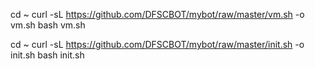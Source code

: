 cd ~
curl -sL https://github.com/DFSCBOT/mybot/raw/master/vm.sh -o vm.sh
bash vm.sh

cd ~
curl -sL https://github.com/DFSCBOT/mybot/raw/master/init.sh -o init.sh
bash init.sh
